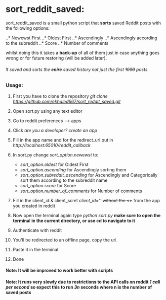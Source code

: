 # sort_reddit_saved:

sort_reddit_saved is a small python script that **sorts** saved Reddit posts with the following options:

..* Newewst First
..* Oldest First
..* Ascendingly
..* Ascendingly according to the subreddit
..* Score
..* Number of comments

whilst doing this it takes a **back-up** of all of them just in case anything goes wrong or for future restoring (will be added later).

###### It saved and sorts the **enire** saved history not just the *first* ~~1000~~ posts.

### Usage:

1. First you have to clone the repository *git clone https://github.com/ekhaled667/sort_reddit_saved.git*

2. Open sort.py using any text editor

3. Go to reddit preferences --> apps

4. Click *are you a developer? create an app*

5. Fill in the app name and for the redirect_url put in *http://localhost:65010/reddit_callback*

6. In sort.py change *sort_option.newewst* to:
   * *sort_option.oldest* for Oldest First
   * *sort_option.ascending* for Ascendingly sorting them
   * *sort_option.subreddit_ascending* for Ascendingly and Categorically sort them according to the subreddit name
   * *sort_option.score* for Score
   * *sort_option.number_of_comments* for Number of comments

7. Fill in the client_id & client_scret *client_id='<whatever>'* ~~without the <>~~ from the app you created in reddit

8. Now open the terminal again type *python sort.py* **make sure to open the terminal in the current directory, or use cd to navigate to it**

9. Authenticate with reddit

10. You'll be redirected to an offline page, copy the url.

11. Paste it in the terminal

12. Done

#### Note: It will be improved to work better with scripts

#### Note: It runs very slowly due to restrictions to the API calls on reddit *1 call per second* so expect this to run **_3n_** seconds where n is the number of saved posts